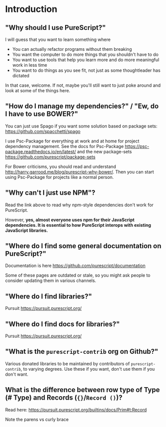 # Introduction

## "Why should I use PureScript?"

I will guess that you want to learn something where

* You can actually refactor programs without them breaking
* You want the computer to do more things that you shouldn't have to do
* You want to use tools that help you learn more and do more meaningful work in less time
* You want to do things as you see fit, not just as some thoughtleader has dictated

In that case, welcome. If not, maybe you'll still want to just poke around and look at some of the things here.

## "How do I manage my dependencies?" / "Ew, do I have to use BOWER?"

You can just use Spago if you want some solution based on package sets: <https://github.com/spacchetti/spago>

I use Psc-Package for everything at work and at home for project dependency management. See the docs for Psc-Package <https://psc-package.readthedocs.io/en/latest/> and the new package-sets <https://github.com/purescript/package-sets>

For Bower criticisms, you should read and understand <http://harry.garrood.me/blog/purescript-why-bower/>. Then you can start using Psc-Package for projects like a normal person.

## "Why can't I just use NPM"?

Read the link above to read why npm-style dependencies don't work for PureScript.

However, **yes, almost everyone uses npm for their JavaScript dependencies. It is essential to how PureScript interops with existing JavaScript libraries.**

## "Where do I find some general documentation on PureScript?"

Documentation is here <https://github.com/purescript/documentation>

Some of these pages are outdated or stale, so you might ask people to consider updating them in various channels.

## "Where do I find libraries?"

Pursuit <https://pursuit.purescript.org/>

## "Where do I find docs for libraries?"

Pursuit <https://pursuit.purescript.org/>

## "What is the `purescript-contrib` org on Github?"

Various donated libraries to be maintained by contributors of `purescript-contrib`, to varying degrees. Use these if you want, don't use them if you don't want.

## What is the difference between row type of Type (# Type) and Records (`{}`/`Record ()`)?

Read here: <https://pursuit.purescript.org/builtins/docs/Prim#t:Record>

Note the parens vs curly brace
